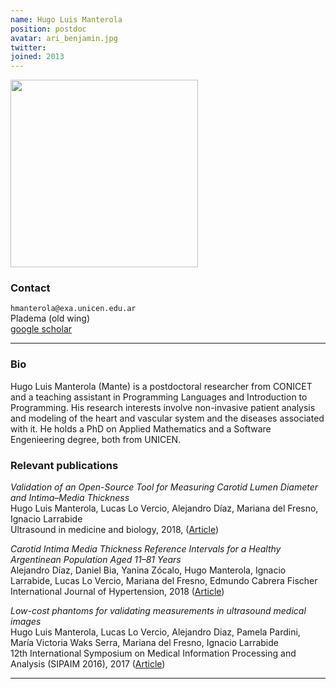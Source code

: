 ```yaml
---
name: Hugo Luis Manterola
position: postdoc
avatar: ari_benjamin.jpg
twitter:
joined: 2013
---
```


<img width="300" src="{{site.baseurl}}/images/people/{{page.avatar}}" data-action="zoom">

### Contact

<i class="fa fa-envelope-o"></i>  `hmanterola@exa.unicen.edu.ar`<br>
<i class="fa fa-building"></i> Pladema (old wing) <br>
<i class="fa fa-bar-chart"></i> [google scholar](https://scholar.google.com/citations?user=BVj1ufEAAAAJ&hl=en)

<hr>

### Bio

Hugo Luis Manterola (Mante) is a postdoctoral researcher from CONICET and a teaching assistant in Programming Languages and Introduction to Programming. His research interests involve non-invasive patient analysis and modeling of the heart and vascular system and the diseases associated with it. He holds a PhD on Applied Mathematics and a Software Engenieering degree, both from UNICEN. 

### Relevant publications

_Validation of an Open-Source Tool for Measuring Carotid Lumen Diameter and Intima–Media Thickness_<br>
Hugo Luis Manterola, Lucas Lo Vercio, Alejandro Díaz, Mariana del Fresno, Ignacio Larrabide<br>
Ultrasound in medicine and biology, 2018, ([Article](https://doi.org/10.1016/j.ultrasmedbio.2018.04.001))

_Carotid Intima Media Thickness Reference Intervals for a Healthy Argentinean Population Aged 11–81 Years_<br>
Alejandro Díaz, Daniel Bia, Yanina Zócalo, Hugo Manterola, Ignacio Larrabide, Lucas Lo Vercio, Mariana del Fresno, Edmundo Cabrera Fischer<br>
International Journal of Hypertension, 2018 ([Article](https://doi.org/10.1155/2018/8086714))

_Low-cost phantoms for validating measurements in ultrasound medical images_<br>
Hugo Luis Manterola, Lucas Lo Vercio, Alejandro Diaz, Pamela Pardini, María Victoria Waks Serra, Mariana del Fresno, Ignacio Larrabide<br>
12th International Symposium on Medical Information Processing and Analysis (SIPAIM 2016), 2017 ([Article](https://doi.org/10.1117/12.2255750)) 


<hr>